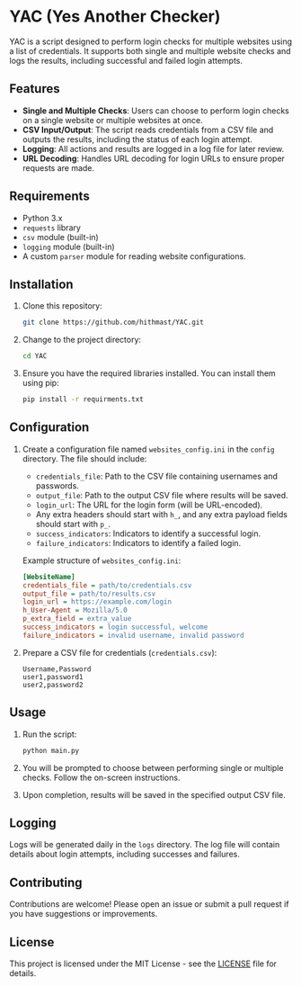 # YAC (Yes Another Checker)

YAC is a script designed to perform login checks for multiple websites using a list of credentials. It supports both single and multiple website checks and logs the results, including successful and failed login attempts.

## Features

- **Single and Multiple Checks**: Users can choose to perform login checks on a single website or multiple websites at once.
- **CSV Input/Output**: The script reads credentials from a CSV file and outputs the results, including the status of each login attempt.
- **Logging**: All actions and results are logged in a log file for later review.
- **URL Decoding**: Handles URL decoding for login URLs to ensure proper requests are made.

## Requirements

- Python 3.x
- `requests` library
- `csv` module (built-in)
- `logging` module (built-in)
- A custom `parser` module for reading website configurations.

## Installation

1. Clone this repository:
   ```bash
   git clone https://github.com/hithmast/YAC.git
   ```
   
2. Change to the project directory:
   ```bash
   cd YAC
   ```

3. Ensure you have the required libraries installed. You can install them using pip:
   ```bash
   pip install -r requirments.txt
   ```

## Configuration

1. Create a configuration file named `websites_config.ini` in the `config` directory. The file should include:
   - `credentials_file`: Path to the CSV file containing usernames and passwords.
   - `output_file`: Path to the output CSV file where results will be saved.
   - `login_url`: The URL for the login form (will be URL-encoded).
   - Any extra headers should start with `h_`, and any extra payload fields should start with `p_`.
   - `success_indicators`: Indicators to identify a successful login.
   - `failure_indicators`: Indicators to identify a failed login.

   Example structure of `websites_config.ini`:
   ```ini
   [WebsiteName]
   credentials_file = path/to/credentials.csv
   output_file = path/to/results.csv
   login_url = https://example.com/login
   h_User-Agent = Mozilla/5.0
   p_extra_field = extra_value
   success_indicators = login successful, welcome
   failure_indicators = invalid username, invalid password
   ```

2. Prepare a CSV file for credentials (`credentials.csv`):
   ```csv
   Username,Password
   user1,password1
   user2,password2
   ```

## Usage

1. Run the script:
   ```bash
   python main.py
   ```

2. You will be prompted to choose between performing single or multiple checks. Follow the on-screen instructions.

3. Upon completion, results will be saved in the specified output CSV file.

## Logging

Logs will be generated daily in the `logs` directory. The log file will contain details about login attempts, including successes and failures.

## Contributing

Contributions are welcome! Please open an issue or submit a pull request if you have suggestions or improvements.

## License

This project is licensed under the MIT License - see the [LICENSE](LICENSE) file for details.
